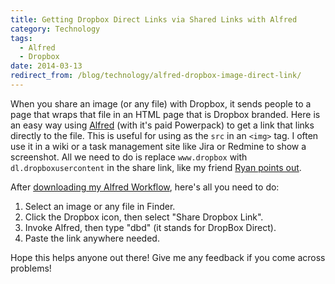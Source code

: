 ```yaml
---
title: Getting Dropbox Direct Links via Shared Links with Alfred
category: Technology
tags:
  - Alfred
  - Dropbox
date: 2014-03-13
redirect_from: /blog/technology/alfred-dropbox-image-direct-link/
---
```

When you share an image (or any file) with Dropbox, it sends people to a page that wraps that file in an HTML page that is Dropbox branded. Here is an easy way using [Alfred](http://alfredapp.com) (with it's paid Powerpack) to get a link that links directly to the file. This is useful for using as the `src` in an `<img>` tag. I often use it in a wiki or a task management site like Jira or Redmine to show a screenshot. All we need to do is replace `www.dropbox` with `dl.dropboxusercontent` in the share link, like my friend [Ryan points out](http://ryanmo.co/2013/11/03/dropboxsharedlinks/).

After [downloading my Alfred Workflow](https://www.dropbox.com/s/qem95ur8cuf1u6d/Make%20Dropbox%20Direct%20Link.alfredworkflow), here's all you need to do:

1. Select an image or any file in Finder.
2. Click the Dropbox icon, then select "Share Dropbox Link".
3. Invoke Alfred, then type "dbd" (it stands for DropBox Direct).
4. Paste the link anywhere needed.

Hope this helps anyone out there! Give me any feedback if you come across problems!

